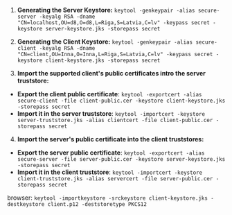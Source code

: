  1. **Generating the Server Keystore:**
`keytool -genkeypair -alias secure-server -keyalg RSA -dname "CN=localhost,OU=d8,O=d8,L=Riga,S=Latvia,C=lv" -keypass secret -keystore server-keystore.jks -storepass secret`

 2. **Generating the Client Keystore:** 
`keytool -genkeypair -alias secure-client -keyalg RSA -dname "CN=client,OU=Inna,O=Inna,L=Riga,S=Latvia,C=lv" -keypass secret -keystore client-keystore.jks -storepass secret`

 3. **Import the supported client's public certificates intro the server truststore:**
  - **Export the client public certificate**: `keytool -exportcert -alias secure-client -file client-public.cer -keystore client-keystore.jks -storepass secret`
  - **Import it in the server truststore**: `keytool -importcert -keystore server-truststore.jks -alias clientcert -file client-public.cer -storepass secret`

 4. **Import the server's public certificate into the client truststores:**
   - **Export the server public certificate**: `keytool -exportcert -alias secure-server -file server-public.cer -keystore server-keystore.jks -storepass secret`
   - **Import it in the client truststore**: `keytool -importcert -keystore client-truststore.jks -alias servercert -file server-public.cer -storepass secret` 
  
browser: `keytool -importkeystore -srckeystore client-keystore.jks -destkeystore client.p12 -deststoretype PKCS12`